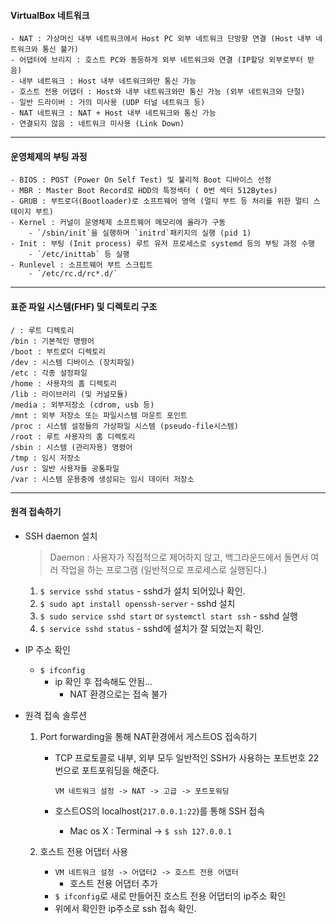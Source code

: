 #### VirtualBox 네트워크
	- NAT : 가상머신 내부 네트워크에서 Host PC 외부 네트워크 단방향 연결 (Host 내부 네트워크와 통신 불가)
	- 어댑터에 브리지 : 호스트 PC와 동등하게 외부 네트워크와 연결 (IP할당 외부로부터 받음)
	- 내부 네트워크 : Host 내부 네트워크와만 통신 가능
	- 호스트 전용 어댑터 : Host와 내부 네트워크와만 통신 가능 (외부 네트워크와 단절)
	- 일반 드라이버 : 거의 미사용 (UDP 터널 네트워크 등)
	- NAT 네트워크 : NAT + Host 내부 네트워크와 통신 가능
	- 연결되지 않음 : 네트워크 미사용 (Link Down)

----

#### 운영체제의 부팅 과정

	- BIOS : POST (Power On Self Test) 및 불리적 Boot 디바이스 선정
	- MBR : Master Boot Record로 HDD의 특정섹터 ( 0번 섹터 512Bytes)
	- GRUB : 부트로더(Bootloader)로 소프트웨어 영역 (멀티 부트 등 처리를 위한 멀티 스테이지 부트)
	- Kernel : 커널이 운영체제 소프트웨어 메모리에 올라가 구동
		- `/sbin/init`을 실행하며 `initrd`패키지의 실행 (pid 1)
	- Init : 부팅 (Init process) 루트 유저 프로세스로 systemd 등의 부팅 과정 수행
		- `/etc/inittab` 등 실행
	- Runlevel : 소프트웨어 부트 스크립트
		- `/etc/rc.d/rc*.d/`

----

#### 표준 파일 시스템(FHF) 및 디렉토리 구조

``` 
/ : 루트 디렉토리
/bin : 기본적인 명령어
/boot : 부트로더 디렉토리
/dev : 시스템 디바이스 (장치파일)
/etc : 각종 설정파일
/home : 사용자의 홈 디렉토리
/lib : 라이브러리 (및 커널모듈)
/media : 외부저장소 (cdrom, usb 등)
/mnt : 외부 저장소 또는 파일시스템 마운트 포인트
/proc : 시스템 설정들의 가상파일 시스템 (pseudo-file시스템)
/root : 루트 사용자의 홈 디렉토리
/sbin : 시스템 (관리자용) 명령어
/tmp : 임시 저장소
/usr : 일반 사용자들 공통파일
/var : 시스템 운용중에 생성되는 임시 데이터 저장소
```

----

#### 원격 접속하기

- SSH daemon 설치

  > Daemon : 사용자가 직접적으로 제어하지 않고, 백그라운드에서 돌면서 여러 작업을 하는 프로그램 (일반적으로 프로세스로 실행된다.)

  1. `$ service sshd status`  - sshd가 설치 되어있나 확인.
  2. `$ sudo apt install openssh-server` - sshd 설치
  3. `$ sudo service sshd start` or `systemctl start ssh` - sshd 실행
  4. `$ service sshd status` - sshd에 설치가 잘 되었는지 확인.

- IP 주소 확인

  - `$ ifconfig`
    - ip 확인 후 접속해도 안됨...
      -  NAT 환경으로는 접속 불가

- 원격 접속 솔루션

  1. Port forwarding을 통해 NAT환경에서 게스트OS 접속하기

     - TCP 프로토콜로 내부, 외부 모두 일반적인 SSH가 사용하는 포트번호 22번으로 포트포워딩을 해준다.

       `VM 네트워크 설정 -> NAT -> 고급 -> 포트포워딩`

     - 호스트OS의 localhost(`217.0.0.1:22`)를 통해 SSH 접속

       - Mac os X : Terminal -> `$ ssh 127.0.0.1`

  2. 호스트 전용 어댑터 사용

     - `VM 네트워크 설정 -> 어댑터2 -> 호스트 전용 어댑터` 
       - 호스트 전용 어댑터 추가
     - `$ ifconfig`로 새로 만들어진 호스트 전용 어댑터의 ip주소 확인
     - 위에서 확인한 ip주소로 ssh 접속 확인.